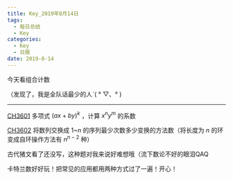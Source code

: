 ```yaml
---
title: Key_2019年8月14日
tags: 
  - 每日总结
  - Key
categories:
  - Key
  - 日报
date: 2019-8-14
---
```


今天看组合计数

（发现了，我是全队话最少的人ˋ( ° ▽、° ) 

<!-- more -->

---

[CH3601](https://www.acwing.com/problem/content/213/)  多项式 $(ax+by)^k$ ，计算 $x^ny^m$ 的系数

[CH3602](https://www.acwing.com/problem/content/214/)  将数列交换成 $1$~$n$ 的序列最少次数多少变换的方法数（将长度为 $n$ 的环变成自环操作方法有 $n^{n-2}$ 种）

古代猪文看了还没写，这种题对我来说好难想哦（流下数论不好的眼泪QAQ

卡特兰数好好玩！把常见的应用都用两种方式过了一遍！开心！